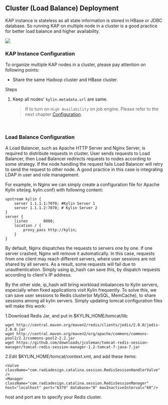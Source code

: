 ## Cluster (Load Balance) Deployment
KAP instance is stateless as all state information is stored in HBase or JDBC database. So running KAP on multiple node in a cluster is a good practice for better load balance and higher availability.

![](images/cluster.png)

### KAP Instance Configuration

To organize multiple KAP nodes in a cluster, please pay attention on following points:

* Share the same Hadoop cluster and HBase cluster.


Steps

1. Keep all nodes' `kylin.metadata.url` are same. 

   > If to turn on `High Availability` on job engine. Please refer to the next chapter [Configuration](adv_install_ha.en.md).

  ​

### Load Balance Configuration

A Load Balancer, such as Apache HTTP Server and Nginx Server, is required to distribute requests in cluster. User sends requests to Load Balancer, then Load Balancer redirects requests to nodes according to some strategy. If the node handling the request fails Load Balancer will retry to send the request to other node. A good practice in this case is integrating LDAP in user and role management.

For example, in Nginx we can simply create a configuration file for Apache Kylin site(eg. kylin.conf) with following content:

```
upstream kylin {
    server 1.1.1.1:7070; #Kylin Server 1
    server 1.1.1.2:7070; # Kylin Server 2
}
server {
    listen       8080;
    location / {
        proxy_pass http://kylin;
    }
}
```

By default, Nginx dispatches the requests to servers one by one. If one server crashed, Nginx will remove it automatically. In this case, requests from one client may reach different servers, where user sessions are not shared by all servers. As a result, some requests will fail due to unauthentication. Simply using ip_hash can save this, by dispatch requests according to client's IP address.

By the other side, ip_hash will bring workload imbalances to Kylin servers, especially when fixed applications visit Kylin frequently. To solve this, we can save user sessions to Redis cluster(or MySQL, MemCache), to share sessions among all kylin servers. Simply updating tomcat configuration files will make this work:

1.Download Redis Jar, and put in $KYLIN_HOME/tomcat/lib:

```
wget http://central.maven.org/maven2/redis/clients/jedis/2.0.0/jedis-2.0.0.jar
wget http://central.maven.org/maven2/org/apache/commons/commons-pool2/2.2/commons-pool2-2.2.jar
wget https://github.com/downloads/jcoleman/tomcat-redis-session-manager/tomcat-redis-session-manager-1.2-tomcat-7-java-7.jar
```

2.Edit $KYLIN_HOME/tomcat/context.xml, and add these items:

```
<Valve className="com.radiadesign.catalina.session.RedisSessionHandlerValve" />
<Manager className="com.radiadesign.catalina.session.RedisSessionManager" host="localhost" port="6379" database="0" maxInactiveInterval="60"/>
```

host and port are to specify your Redis cluster.
